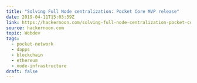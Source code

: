 ```yaml
---
title: "Solving Full Node centralization: Pocket Core MVP release"
date: 2019-04-11T15:03:59Z
link: https://hackernoon.com/solving-full-node-centralization-pocket-core-mvp-release-35c220ac2b01?source=rss----3a8144eabfe3---4
source: hackernoon.com
topic: Webdev
tags:
  - pocket-network
  - dapps
  - blockchain
  - ethereum
  - node-infrastructure
draft: false
---
```

